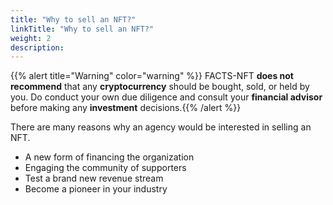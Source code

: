 ```yaml
---
title: "Why to sell an NFT?"
linkTitle: "Why to sell an NFT?"
weight: 2
description:
---
```


{{% alert title="Warning" color="warning" %}}
FACTS-NFT **does not recommend** that any **cryptocurrency** should be bought, sold, or held by you. Do conduct your own due diligence and consult your **financial advisor** before making any **investment** decisions.{{% /alert %}}

There are many reasons why an agency would be interested in selling an NFT.

- A new form of financing the organization
- Engaging the community of supporters
- Test a brand new revenue stream
- Become a pioneer in your industry